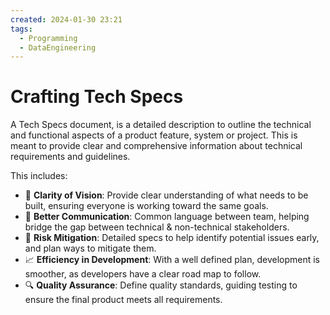 ```yaml
---
created: 2024-01-30 23:21
tags:
  - Programming
  - DataEngineering
---
```


# Crafting Tech Specs

A Tech Specs document, is a detailed description to outline the technical and functional aspects of a product feature, system or project. This is meant to provide clear and comprehensive information about technical requirements and guidelines.

This includes:

- 🎯 **Clarity of Vision**: Provide clear understanding of what needs to be built, ensuring everyone is working toward the same goals.
- 🔗 **Better Communication**: Common language between team, helping bridge the gap between technical & non-technical stakeholders.
- 🚧 **Risk Mitigation**: Detailed specs to help identify potential issues early, and plan ways to mitigate them.
- 📈 **Efficiency in Development**: With a well defined plan, development is smoother, as developers have a clear road map to follow.
- 🔍 **Quality Assurance**: Define quality standards, guiding testing to ensure the final product meets all requirements.